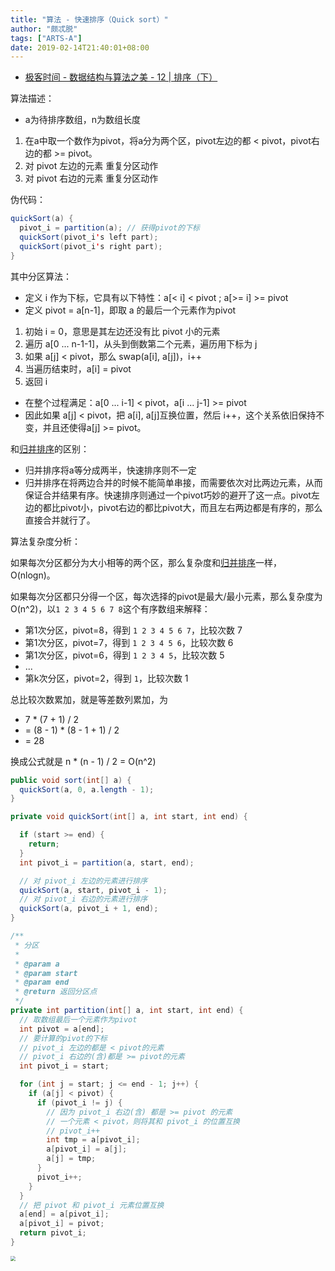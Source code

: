 ```yaml
---
title: "算法 - 快速排序（Quick sort）"
author: "颇忒脱"
tags: ["ARTS-A"]
date: 2019-02-14T21:40:01+08:00
---
```


<!--more-->

* [极客时间 - 数据结构与算法之美 - 12 | 排序（下）][1]


算法描述：

* a为待排序数组，n为数组长度

1. 在a中取一个数作为pivot，将a分为两个区，pivot左边的都 < pivot，pivot右边的都 >= pivot。
1. 对 pivot 左边的元素 重复分区动作
1. 对 pivot 右边的元素 重复分区动作

伪代码：

```java
quickSort(a) {
  pivot_i = partition(a); // 获得pivot的下标
  quickSort(pivot_i's left part);
  quickSort(pivot_i's right part);
}
```

其中分区算法：

* 定义 i 作为下标，它具有以下特性：a[< i] < pivot ; a[>= i] >= pivot
* 定义 pivot = a[n-1]，即取 a 的最后一个元素作为pivot

1. 初始 i = 0，意思是其左边还没有比 pivot 小的元素
1. 遍历 a[0 ... n-1-1]，从头到倒数第二个元素，遍历用下标为 j
1. 如果 a[j] < pivot，那么 swap(a[i], a[j])，i++
1. 当遍历结束时，a[i] = pivot
1. 返回 i

* 在整个过程满足：a[0 ... i-1] < pivot，a[i ... j-1] >= pivot
* 因此如果 a[j] < pivot，把 a[i], a[j]互换位置，然后 i++，这个关系依旧保持不变，并且还使得a[j] >= pivot。

和[归并排序][merge-sort]的区别：

* 归并排序将a等分成两半，快速排序则不一定
* 归并排序在将两边合并的时候不能简单串接，而需要依次对比两边元素，从而保证合并结果有序。快速排序则通过一个pivot巧妙的避开了这一点。pivot左边的都比pivot小，pivot右边的都比pivot大，而且左右两边都是有序的，那么直接合并就行了。

算法复杂度分析：

如果每次分区都分为大小相等的两个区，那么复杂度和[归并排序][merge-sort]一样，O(nlogn)。

如果每次分区都只分得一个区，每次选择的pivot是最大/最小元素，那么复杂度为O(n^2)，以`1 2 3 4 5 6 7 8`这个有序数组来解释：

* 第1次分区，pivot=8，得到 `1 2 3 4 5 6 7`，比较次数 7
* 第1次分区，pivot=7，得到 `1 2 3 4 5 6`，比较次数 6
* 第1次分区，pivot=6，得到 `1 2 3 4 5`，比较次数 5
* ...
* 第k次分区，pivot=2，得到 `1`，比较次数 1

总比较次数累加，就是等差数列累加，为

* 7 * (7 + 1) / 2 
* = (8 - 1) * (8 - 1 + 1) / 2
* = 28

换成公式就是 n * (n - 1) / 2 = O(n^2)

```java
public void sort(int[] a) {
  quickSort(a, 0, a.length - 1);
}

private void quickSort(int[] a, int start, int end) {

  if (start >= end) {
    return;
  }
  int pivot_i = partition(a, start, end);

  // 对 pivot_i 左边的元素进行排序
  quickSort(a, start, pivot_i - 1);
  // 对 pivot_i 右边的元素进行排序
  quickSort(a, pivot_i + 1, end);
}

/**
 * 分区
 *
 * @param a
 * @param start
 * @param end
 * @return 返回分区点
 */
private int partition(int[] a, int start, int end) {
  // 取数组最后一个元素作为pivot
  int pivot = a[end];
  // 要计算的pivot的下标
  // pivot_i 左边的都是 < pivot的元素
  // pivot_i 右边的(含)都是 >= pivot的元素
  int pivot_i = start;

  for (int j = start; j <= end - 1; j++) {
    if (a[j] < pivot) {
      if (pivot_i != j) {
        // 因为 pivot_i 右边(含) 都是 >= pivot 的元素
        // 一个元素 < pivot，则将其和 pivot_i 的位置互换
        // pivot_i++
        int tmp = a[pivot_i];
        a[pivot_i] = a[j];
        a[j] = tmp;
      }
      pivot_i++;
    }
  }
  // 把 pivot 和 pivot_i 元素位置互换
  a[end] = a[pivot_i];
  a[pivot_i] = pivot;
  return pivot_i;
}
```

<img src="../sort/quick-sort.png" style="zoom:50%" />

[1]: https://time.geekbang.org/column/article/41913
[merge-sort]: ../11-merge-sort
